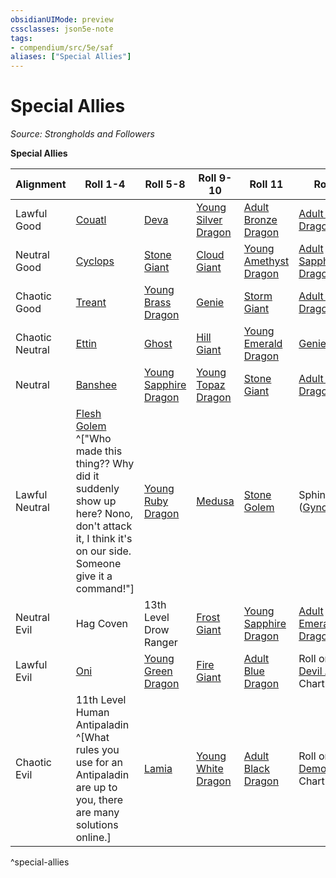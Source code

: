 ```yaml
---
obsidianUIMode: preview
cssclasses: json5e-note
tags:
- compendium/src/5e/saf
aliases: ["Special Allies"]
---
```

# Special Allies
*Source: Strongholds and Followers* 

**Special Allies**

| Alignment | Roll 1-4 | Roll 5-8 | Roll 9-10 | Roll 11 | Roll 12 |
|-----------|----------|----------|-----------|---------|---------|
| Lawful Good | [Couatl](compendium/bestiary/celestial/couatl.md) | [Deva](compendium/bestiary/celestial/deva.md) | [Young Silver Dragon](compendium/bestiary/dragon/young-silver-dragon.md) | [Adult Bronze Dragon](compendium/bestiary/dragon/adult-bronze-dragon.md) | [Adult Gold Dragon](compendium/bestiary/dragon/adult-gold-dragon.md) |
| Neutral Good | [Cyclops](compendium/bestiary/giant/cyclops.md) | [Stone Giant](compendium/bestiary/giant/stone-giant.md) | [Cloud Giant](compendium/bestiary/giant/cloud-giant.md) | [Young Amethyst Dragon](compendium/bestiary/dragon/young-amethyst-dragon-saf.md) | [Adult Sapphire Dragon](compendium/bestiary/dragon/adult-sapphire-dragon-saf.md) |
| Chaotic Good | [Treant](compendium/bestiary/plant/treant.md) | [Young Brass Dragon](compendium/bestiary/dragon/young-brass-dragon.md) | [Genie](compendium/bestiary/elemental/djinni.md) | [Storm Giant](compendium/bestiary/giant/storm-giant.md) | [Adult Copper Dragon](compendium/bestiary/dragon/adult-copper-dragon.md) |
| Chaotic Neutral | [Ettin](compendium/bestiary/giant/ettin.md) | [Ghost](compendium/bestiary/undead/ghost.md) | [Hill Giant](compendium/bestiary/giant/hill-giant.md) | [Young Emerald Dragon](compendium/bestiary/dragon/young-emerald-dragon-saf.md) | [Genie](compendium/bestiary/elemental/djinni.md) |
| Neutral | [Banshee](compendium/bestiary/undead/banshee.md) | [Young Sapphire Dragon](compendium/bestiary/dragon/young-sapphire-dragon-saf.md) | [Young Topaz Dragon](compendium/bestiary/dragon/young-topaz-dragon-saf.md) | [Stone Giant](compendium/bestiary/giant/stone-giant.md) | [Adult Ruby Dragon](compendium/bestiary/dragon/adult-ruby-dragon-saf.md) |
| Lawful Neutral | [Flesh Golem](compendium/bestiary/construct/flesh-golem.md) ^["Who made this thing?? Why did it suddenly show up here? Nono, don't attack it, I think it's on our side. Someone give it a command!"] | [Young Ruby Dragon](compendium/bestiary/dragon/young-ruby-dragon-saf.md) | [Medusa](compendium/bestiary/monstrosity/medusa.md) | [Stone Golem](compendium/bestiary/construct/stone-golem.md) | Sphinx ([Gynosphinx](compendium/bestiary/monstrosity/gynosphinx.md)) |
| Neutral Evil | Hag Coven | 13th Level Drow Ranger | [Frost Giant](compendium/bestiary/giant/frost-giant.md) | [Young Sapphire Dragon](compendium/bestiary/dragon/young-sapphire-dragon-saf.md) | [Adult Emerald Dragon](compendium/bestiary/dragon/adult-emerald-dragon-saf.md) |
| Lawful Evil | [Oni](compendium/bestiary/giant/oni.md) | [Young Green Dragon](compendium/bestiary/dragon/young-green-dragon.md) | [Fire Giant](compendium/bestiary/giant/fire-giant.md) | [Adult Blue Dragon](compendium/bestiary/dragon/adult-blue-dragon.md) | Roll on the [Devil Allies](compendium/tables/devil-allies-saf.md) Chart |
| Chaotic Evil | 11th Level Human Antipaladin ^[What rules you use for an Antipaladin are up to you, there are many solutions online.] | [Lamia](compendium/bestiary/monstrosity/lamia.md) | [Young White Dragon](compendium/bestiary/dragon/young-white-dragon.md) | [Adult Black Dragon](compendium/bestiary/dragon/adult-black-dragon.md) | Roll on the [Demon Allies](compendium/tables/demon-allies-saf.md) Chart |
^special-allies